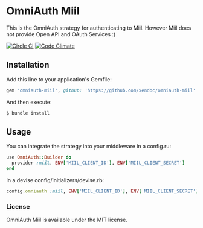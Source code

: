 # OmniAuth Miil

This is the OmniAuth strategy for authenticating to Miil.
However Miil does not provide Open API and OAuth Services :(

[![Circle CI](https://circleci.com/gh/xendoc/omniauth-miil.svg?style=svg)](https://circleci.com/gh/xendoc/omniauth-miil)
[![Code Climate](https://codeclimate.com/github/xendoc/omniauth-miil/badges/gpa.svg)](https://codeclimate.com/github/xendoc/omniauth-miil)

## Installation

Add this line to your application's Gemfile:

```ruby
gem 'omniauth-miil', github: 'https://github.com/xendoc/omniauth-miil'
```

And then execute:

```sh
$ bundle install
```

## Usage

You can integrate the strategy into your middleware in a config.ru:

```ruby
use OmniAuth::Builder do
  provider :miil, ENV['MIIL_CLIENT_ID'], ENV['MIIL_CLIENT_SECRET']
end
```

In a devise config/initializers/devise.rb:

```ruby
config.omniauth :miil, ENV['MIIL_CLIENT_ID'], ENV['MIIL_CLIENT_SECRET']
```

### License

OmniAuth Miil is available under the MIT license.
